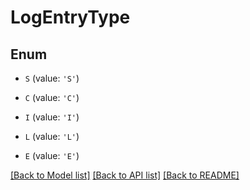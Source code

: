 # LogEntryType


## Enum

* `S` (value: `'S'`)

* `C` (value: `'C'`)

* `I` (value: `'I'`)

* `L` (value: `'L'`)

* `E` (value: `'E'`)

[[Back to Model list]](../README.md#documentation-for-models) [[Back to API list]](../README.md#documentation-for-api-endpoints) [[Back to README]](../README.md)


